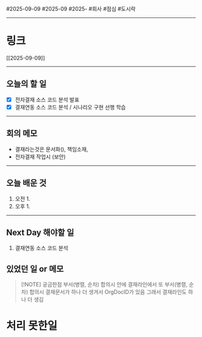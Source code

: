 #2025-09-09 #2025-09 #2025- 
#회사 #점심 #도시락

------
# 링크 
[[2025-09-09]]

---
## 오늘의 할 일
- [x] 전자결재 소스 코드 분석 발표
- [x] 결재연동 소스 코드 분석 / 시나리오 구현 선행 학습
---
## 회의 메모
- 결재라는것은 문서화(), 책임소재, 
- 전자결재 작업시 (보안)
---
## 오늘 배운 것
1. 오전
    1. 
2. 오후
    1. 
---
## Next Day 해야할 일
1. 결재연동 소스 코드 분석


## 있었던 일 or 메모


> [!NOTE] 궁금한점
> 부서(병렬, 순차) 합의시 안에 결재라인에서 또 부서(병렬, 순차) 합의시 결재문서가 하나 더 생겨서 OrgDocID가 있음 그래서 결재라인도 하나 더 생김

# 처리 못한일